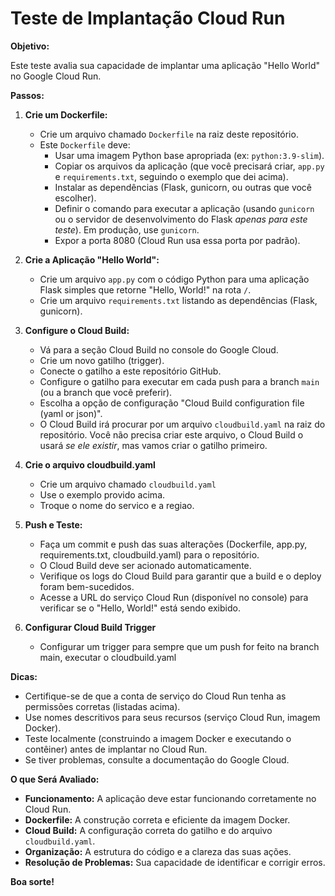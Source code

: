 # Teste de Implantação Cloud Run

**Objetivo:**

Este teste avalia sua capacidade de implantar uma aplicação "Hello World" no Google Cloud Run.

**Passos:**

1.  **Crie um Dockerfile:**
    *   Crie um arquivo chamado `Dockerfile` na raiz deste repositório.
    *   Este `Dockerfile` deve:
        *   Usar uma imagem Python base apropriada (ex: `python:3.9-slim`).
        *   Copiar os arquivos da aplicação (que você precisará criar, `app.py` e `requirements.txt`, seguindo o exemplo que dei acima).
        *   Instalar as dependências (Flask, gunicorn, ou outras que você escolher).
        *   Definir o comando para executar a aplicação (usando `gunicorn` ou o servidor de desenvolvimento do Flask *apenas para este teste*).  Em produção, use `gunicorn`.
        *   Expor a porta 8080 (Cloud Run usa essa porta por padrão).

2.  **Crie a Aplicação "Hello World":**
    *   Crie um arquivo `app.py` com o código Python para uma aplicação Flask simples que retorne "Hello, World!" na rota `/`.
    *   Crie um arquivo `requirements.txt` listando as dependências (Flask, gunicorn).

3.  **Configure o Cloud Build:**
    *   Vá para a seção Cloud Build no console do Google Cloud.
    *   Crie um novo gatilho (trigger).
    *   Conecte o gatilho a este repositório GitHub.
    *   Configure o gatilho para executar em cada push para a branch `main` (ou a branch que você preferir).
    *   Escolha a opção de configuração "Cloud Build configuration file (yaml or json)".
    *   O Cloud Build irá procurar por um arquivo `cloudbuild.yaml` na raiz do repositório.  Você não precisa criar este arquivo, o Cloud Build o usará *se ele existir*, mas vamos criar o gatilho primeiro.

4.  **Crie o arquivo cloudbuild.yaml**
    * Crie um arquivo chamado `cloudbuild.yaml`
    * Use o exemplo provido acima.
    * Troque o nome do servico e a regiao.

5. **Push e Teste:**
    * Faça um commit e push das suas alterações (Dockerfile, app.py, requirements.txt, cloudbuild.yaml) para o repositório.
    * O Cloud Build deve ser acionado automaticamente.
    * Verifique os logs do Cloud Build para garantir que a build e o deploy foram bem-sucedidos.
    * Acesse a URL do serviço Cloud Run (disponível no console) para verificar se o "Hello, World!" está sendo exibido.

6. **Configurar Cloud Build Trigger**
    * Configurar um trigger para sempre que um push for feito na branch main, executar o cloudbuild.yaml

**Dicas:**

*   Certifique-se de que a conta de serviço do Cloud Run tenha as permissões corretas (listadas acima).
*   Use nomes descritivos para seus recursos (serviço Cloud Run, imagem Docker).
*   Teste localmente (construindo a imagem Docker e executando o contêiner) antes de implantar no Cloud Run.
*   Se tiver problemas, consulte a documentação do Google Cloud.

**O que Será Avaliado:**

*   **Funcionamento:** A aplicação deve estar funcionando corretamente no Cloud Run.
*   **Dockerfile:** A construção correta e eficiente da imagem Docker.
*   **Cloud Build:** A configuração correta do gatilho e do arquivo `cloudbuild.yaml`.
*   **Organização:** A estrutura do código e a clareza das suas ações.
*   **Resolução de Problemas:** Sua capacidade de identificar e corrigir erros.

**Boa sorte!**
